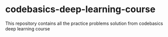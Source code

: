 # codebasics-deep-learning-course
This repository contains all the practice problems solution from codebasics deep learning course
